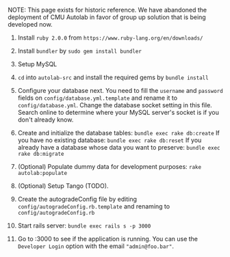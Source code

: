 NOTE: This page exists for historic reference. We have abandoned the deployment of CMU Autolab in favor of group up solution that is being developed now.


1. Install `ruby 2.0.0` from `https://www.ruby-lang.org/en/downloads/`

2. Install `bundler` by `sudo gem install bundler`

3. Setup MySQL

4. `cd` into `autolab-src` and install the required gems by `bundle install`

5. Configure your database next. You need to fill the `username` and `password` fields on `config/database.yml.template` and rename it to `config/database.yml`. Change the database socket setting in this file. Search online to determine where your MySQL server's socket is if you don't already know.

6. Create and initialize the database tables: `bundle exec rake db:create` 
If you have no existing database:
`bundle exec rake db:reset`
If you already have a database whose data you want to preserve:
`bundle exec rake db:migrate`

7. (Optional) Populate dummy data for development purposes:
`rake autolab:populate`

8. (Optional) Setup Tango (TODO).

9. Create the autogradeConfig file by editing `config/autogradeConfig.rb.template` and renaming to `config/autogradeConfig.rb`

10. Start rails server: `bundle exec rails s -p 3000`

11. Go to :3000 to see if the application is running. You can use the `Developer Login` option with the email `"admin@foo.bar"`.